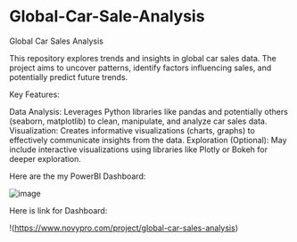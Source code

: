 # Global-Car-Sale-Analysis
Global Car Sales Analysis

This repository explores trends and insights in global car sales data. The project aims to uncover patterns, identify factors influencing sales, and potentially predict future trends.

Key Features:

Data Analysis: Leverages Python libraries like pandas and potentially others (seaborn, matplotlib) to clean, manipulate, and analyze car sales data.
Visualization: Creates informative visualizations (charts, graphs) to effectively communicate insights from the data.
Exploration (Optional): May include interactive visualizations using libraries like Plotly or Bokeh for deeper exploration.

Here are the my PowerBI Dashboard:

![image](https://github.com/Sushant2131/Global-Car-Sale-Analysis/assets/74125735/1be26ad4-4ee5-4b2e-bbbb-7b74f67d8245)

Here is link for Dashboard:

!(https://www.novypro.com/project/global-car-sales-analysis)
